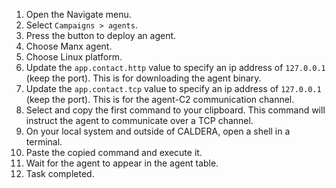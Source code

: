 1. Open the Navigate menu.
1. Select `Campaigns > agents`.
1. Press the button to deploy an agent.
1. Choose Manx agent.
1. Choose Linux platform.
1. Update the `app.contact.http` value to specify an ip address of `127.0.0.1` (keep the port). This is for downloading the agent binary.
1. Update the `app.contact.tcp` value to specify an ip address of `127.0.0.1` (keep the port). This is for the agent-C2 communication channel.
1. Select and copy the first command to your clipboard. This command will instruct the agent to communicate over a TCP channel.
1. On your local system and outside of CALDERA, open a shell in a terminal.
1. Paste the copied command and execute it.
1. Wait for the agent to appear in the agent table.
1. Task completed.